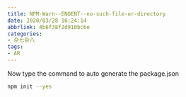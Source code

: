 ```yaml
---
title: NPM-Warn--ENOENT--no-such-file-or-directory
date: 2020/03/28 16:24:14
abbrlink: 4b6f38f2d910bc6e
categories:
- 杂七杂八
tags:
- AR
---
```

Now type the command to auto generate the package.json

```bash
npm init --yes
```
